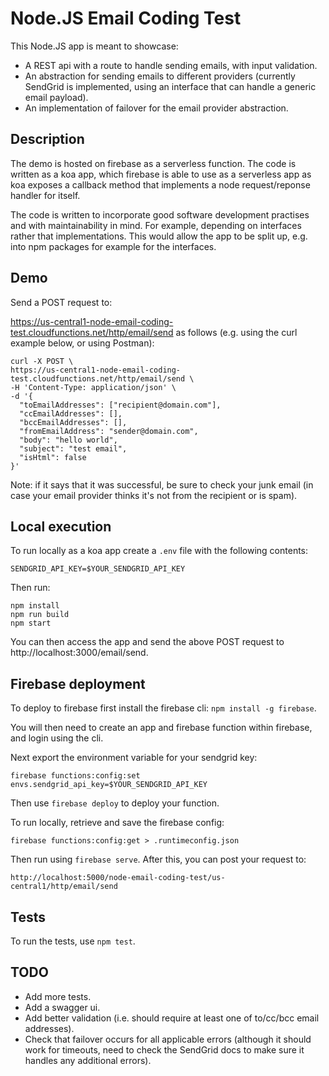 # Node.JS Email Coding Test

This Node.JS app is meant to showcase:

- A REST api with a route to handle sending emails, with input validation.
- An abstraction for sending emails to different providers (currently SendGrid is implemented, using an interface that can handle a generic email payload).
- An implementation of failover for the email provider abstraction.

## Description

The demo is hosted on firebase as a serverless function. The code is written as a koa app, which firebase is able to use as a serverless app as koa exposes a callback method that implements a node request/reponse handler for itself.

The code is written to incorporate good software development practises and with maintainability in mind. For example, depending on interfaces rather that implementations. This would allow the app to be split up, e.g. into npm packages for example for the interfaces.

## Demo

Send a POST request to:

https://us-central1-node-email-coding-test.cloudfunctions.net/http/email/send as follows (e.g. using the curl example below, or using Postman):

```
curl -X POST \
https://us-central1-node-email-coding-test.cloudfunctions.net/http/email/send \
-H 'Content-Type: application/json' \
-d '{
  "toEmailAddresses": ["recipient@domain.com"],
  "ccEmailAddresses": [],
  "bccEmailAddresses": [],
  "fromEmailAddress": "sender@domain.com",
  "body": "hello world",
  "subject": "test email",
  "isHtml": false
}'
```

Note: if it says that it was successful, be sure to check your junk email (in case your email provider thinks it's not from the recipient or is spam).

## Local execution

To run locally as a koa app create a `.env` file with the following contents:

```
SENDGRID_API_KEY=$YOUR_SENDGRID_API_KEY
```

Then run:

```
npm install
npm run build
npm start
```

You can then access the app and send the above POST request to http://localhost:3000/email/send.

## Firebase deployment

To deploy to firebase first install the firebase cli: `npm install -g firebase`.

You will then need to create an app and firebase function within firebase, and login using the cli.

Next export the environment variable for your sendgrid key:

```
firebase functions:config:set envs.sendgrid_api_key=$YOUR_SENDGRID_API_KEY
```

Then use `firebase deploy` to deploy your function.

To run locally, retrieve and save the firebase config:

```
firebase functions:config:get > .runtimeconfig.json
```

Then run using `firebase serve`. After this, you can post your request to:

`http://localhost:5000/node-email-coding-test/us-central1/http/email/send`

## Tests

To run the tests, use `npm test`.

## TODO

- Add more tests.
- Add a swagger ui.
- Add better validation (i.e. should require at least one of to/cc/bcc email addresses).
- Check that failover occurs for all applicable errors (although it should work for timeouts, need to check the SendGrid docs to make sure it handles any additional errors).
